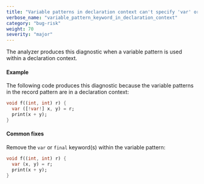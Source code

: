 ```yaml
---
title: "Variable patterns in declaration context can't specify 'var' or 'final' keyword"
verbose_name: "variable_pattern_keyword_in_declaration_context"
category: "bug-risk"
weight: 70
severity: "major"
---
```

The analyzer produces this diagnostic when a variable pattern is used
within a declaration context.

#### Example

The following code produces this diagnostic because the variable patterns
in the record pattern are in a declaration context:

```dart
void f((int, int) r) {
  var ([!var!] x, y) = r;
  print(x + y);
}
```

#### Common fixes

Remove the `var` or `final` keyword(s) within the variable pattern:

```dart
void f((int, int) r) {
  var (x, y) = r;
  print(x + y);
}
```
